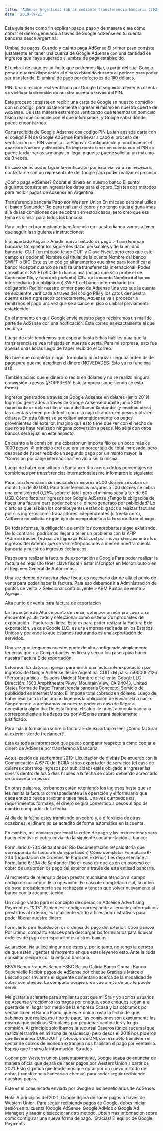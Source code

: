 ```yaml
---
title: 'AdSense Argentina: Cobrar mediante transferencia bancaria (2021)'
date: '2019-09-21'
---
```


Esta guía tiene como fin explicar paso a paso y de manera clara cómo cobrar el dinero generado a través de Google AdSense en tu cuenta bancaria desde Argentina.

Umbral de pagos: Cuando y cuánto paga AdSense
El primer paso consiste justamente en tener una cuenta de Google Adsense con una cantidad de ingresos que haya superado el umbral de pago establecido.

El umbral de pago es un límite que podremos fijar, a partir del cual Google pone a nuestra disposición el dinero obtenido durante el período para poder ser transferido. El umbral de pago por defecto es de 100 dólares.

PIN: Una dirección real verificada por Google
Lo segundo a tener en cuenta es verificar la dirección de nuestra cuenta a través del PIN.

Este proceso consiste en recibir una carta de Google en nuestro domicilio con un código, para posteriormente ingresar el mismo en nuestra cuenta de AdSense. De esta manera estaremos verificando que tenemos un domicilio físico real que coincide con el que informamos, y Google sabrá dónde puede encontrarnos.

Carta recibida de Google Adsense con codigo PIN
La tan ansiada carta con el código PIN de Google AdSense
Para llevar a cabo el proceso de verificación del PIN vamos a ir a Pagos > Configuración y modificamos el apartado Nombre y dirección. Es importante tener en cuenta que el PIN se puede tardar varias semanas en llegar y que se puede solicitar un máximo de 3 veces.

En caso de no poder lograr la verificación por esta vía, va a ser necesario contactarse con un representante de Google para poder realizar el proceso.

¿Cómo paga AdSense? Cobrar el dinero en nuestro banco
El punto siguiente consiste en ingresar los datos para el cobro. Existen dos métodos para recibir pagos de Adsense en Argentina:

Transferencia bancaria
Pago por Western Union
En mi caso personal utilicé el banco Santander Río para realizar el cobro y no tengo queja alguna (mas allá de las comisiones que se cobran en estos casos,  pero creo que ese tema es similar para todos los bancos).

Para poder cobrar mediante transferencia en nuestro banco vamos a tener que seguir las siguientes instrucciones:

Ir al apartado Pagos > Añadir nuevo método de pago > Transferencia bancaria
Completar los siguientes datos personales y de la entidad bancaria.
CUIT (en mi caso tengo CUIT y Clave Fiscal, pero creo que este campo es opcional)
Nombre del titular de la cuenta
Nombre del banco
SWIFT o BIC: Este es un código alfanumérico que sirve para identificar al banco receptor cuando se realiza una transferencia internacional. Podés consultar el SWIFT/BIC de tu banco acá (aclaro que sólo probé el de Santander Río, y funcionó perfecto)
CBU de la cuenta
Nombre del banco intermediario (no obligatorio)
SWIFT del banco intermediario (no obligatorio)
Recibir nuestro primer pago de Adsense
Una vez que la cuenta se encuentre verificada a través del código PIN y los datos de nuestra cuenta estén ingresados correctamente, AdSense va a proceder a remitirnos el pago una vez que se alcance el piso o umbral previamente establecido.

En el momento en que Google envíe nuestro pago recibiremos un mail de parte de AdSense con una notificación. Este correo es exactamente el que recibí yo:



Luego de esto tendremos que esperar hasta 5 días hábiles para que la transferencia se vea reflejada en nuestra cuenta. Para mi sorpresa, esto fue apenas unas horas luego de haber recibido el correo.

No tuve que completar ningún formulario ni autorizar ninguna orden de de pago para que me acrediten el dinero (NOVEDADES: Esto ya no funciona así).

También aclaro que el dinero lo recibí en dólares y no se realizó ninguna conversión a pesos (¡SORPRESA! Esto tampoco sigue siendo de esta forma).

Ingresos generados a través de Google Adsense en dólares (junio 2019)
Ingresos generados a través de Google Adsense durante junio 2019 (expresado en dólares)
En el caso del Banco Santander (y muchos otros) las cuentas vienen por defecto con una caja de ahorro en pesos y otra en dólares. En esta última se acreditan automáticamente los pagos provenientes del exterior. Imagino que esto tiene que ver con el hecho de que no se haya realizado ninguna conversión a pesos. No sé si con otros bancos será igual en este aspecto.

En cuanto a la comisión, me cobraron un importe fijo de un poco más de 1000 pesos. Al principio creí que era un porcentaje del total ingresado, pero después de haber recibido un segundo pago por un monto mayor, la “Comisión por canje internacional” volvió a ser la misma.

Luego de haber consultado a Santander Río acerca de los porcentajes de comisiones por transferencias internacionales me informaron lo siguiente:

Para transferencias internacionales menores a 500 dólares se cobra un monto fijo de 30 USD.
Para transferencias mayores a 500 dólares se cobra una comisión del 0,25% sobre el total, pero el mínimo pasa a ser de 60 USD.
Cómo facturar ingresos por Google AdSense
¿Tengo la obligación de hacer una factura para poder cobrar el dinero generado por publicidad? Lo cierto es que, si bien los contribuyentes están obligados a realizar facturas por sus ingresos como trabajadores independientes (o freelancers), AdSense no solicita ningún tipo de comprobante a la hora de librar el pago.

De todas formas, la obligación de emitir los comprobantes sigue existiendo. De lo contrario, podríamos llegar a tener un problema con la AFIP (Administración Federal de Ingresos Públicos) por inconsistencias entre los ingresos del exterior que se ven reflejados mes a mes en nuestra cuenta bancaria y nuestros ingresos declarados.

Pasos para realizar la factura de exportación a Google
Para poder realizar la factura es requisito tener clave fiscal y estar inscriptos en Monotributo o en el Régimen General de Autónomos.

Una vez dentro de nuestra clave fiscal, es necesario dar de alta el punto de venta para poder hacer la factura. Para eso debemos ir a Administración de puntos de venta > Selecionar contribuyente > ABM Puntos de venta > Agregar.

Alta punto de venta para factura de exportacion

En la pantalla de Alta de punto de venta, optar por un número que no se encuentre ya utilizado y seleccionar como sistema Comprobantes de exportación – Factura en línea. Esto es para poder realizar la Factura E de exportación, ya que Google LLC. es una empresa radicada en los Estados Unidos y por ende lo que estamos facturando es una exportación de servicios.

Una vez que tengamos nuestro punto de alta configurado simplemente tenemos que ir a Comprobantes en línea y seguir los pasos para hacer nuestra Factura E de exportación.

Estos son los datos a ingresar para emitir una factura de exportación por ingresos de Google AdSense desde Argentina:
CUIT del país: 55000002126 (Persona jurídica – Estados Unidos)
Nombre del cliente: Google LLC
Dirección: 1600 Amphitheatre Pkwy, Mountain View, CA 94043, United States
Forma de Pago: Transferencia bancaria
Concepto: Servicio de publicidad en internet
Monto: El importe total cobrado en dólares.
Luego de haber realizado la factura no tenemos la obligación de enviársela a nadie. Simplemente la archivamos en nuestro poder en caso de llegar a necesitarla algún día. De esta forma, el saldo de nuestra cuenta bancaria correspondiente a los depósitos por AdSense estará debidamente justificado.

Para más información sobre la factura E de exportación leer ¿Cómo facturar al exterior siendo freelancer?

Esta es toda la información que puedo compartir respecto a cómo cobrar el dinero de AdSense por transferencia bancaria.

Actualización de septiembre 2019: Liquidación de divisas
De acuerdo con la Comunicación A 6770 del BCRA si sos exportador de servicios (el caso de quienes cobramos ingresos por publicidad) estás obligado a ingresar las divisas dentro de los 5 días hábiles a la fecha de cobro debiendo acreditarlo en tu cuenta en pesos.

En otras palabras, los bancos están reteniendo los ingresos hasta que se les remita la factura correspondiente a la operación y el formulario que cada entidad pueda solicitar a tales fines. Una vez cumplidos los requerimientos formales, el dinero se gira convertido a pesos al tipo de cambio comprador de la fecha.

Al día de la fecha estoy tramitando un cobro y, a diferencia de otras ocasiones, el dinero no se acreditó de forma automática en la cuenta.

En cambio, me enviaron por email la orden de pago y las instrucciones para hacer efectivo el cobro enviando la siguiente documentación al banco:

Formulario 6-234 de Santander Río
Documentación respaldatoria que corresponda (la factura E de exportación)
Cómo completar Formulario 6-234 (Liquidación de Ordenes de Pago del Exterior)
Les dejo el enlace al Formulario 6-234 de Santander Río en caso de que estén en proceso de cobro de una orden de pago del exterior a través de esta entidad bancaria.

Al momento de rellenarlo deben prestar muchísima atención al campo código de concepto de la operación. En caso de completarlo mal, la orden de pago probablemente sea rechazada y tengan que volver nuevamente al banco con la documentación.

Un código válido para el concepto de operación Adsense Advertising Payment es “S 13”. Si bien este código corresponde a servicios informáticos prestados al exterior, es totalmente válido a fines administrativos para poder liberar nuestro dinero.

Formulario para liquidación de ordenes de pago del exterior: Otros bancos
Por último, comparto enlaces para descargar los formularios para liquidar ordenes de pago correspondientes a otros bancos.

Aclaración: No utilicé ninguno de estos y, por lo tanto, no tengo la certeza de que estén vigentes al momento en que estés leyendo esto. Ante la duda consultar siempre con la entidad bancaria.

BBVA Banco Francés
Banco HSBC
Banco Galicia
Banco Comafi
Banco Supervielle
Recibir pagos de AdSense por cheque
Gracias a Marcelo Lescano por enviarme el siguiente comentario acerca de la modalidad de cobro con cheque. Lo comparto porque creo que a más de uno le puede servir:

Me gustaría aclararte para ampliar tu post que mi Sra y yo somos usuarios de Adsense y recibimos los pagos por cheque, esos cheques llegan a la puerta de mi hogar por medio de la empresa Ocasa y los cobramos por ventanilla en el Banco Piano, que es el único hasta la fecha del que sabemos que realiza ese tipo de pago, las comisiones son exactamente las mismas que publicas 30 dólares por pequeñas cantidades y luego comisión.
Al principio solo íbamos la sucursal Caseros (única sucursal que realiza el tramite en mi zona de residencia) pero desde el 2018 nos pidieron que lleváramos CUIL/CUIT y fotocopia de DNI, con ese solo tramite en el sector de cobros de moneda extranjera nos habilitan el pago por ventanilla.
Espero que te sirva la información.
Saludos

Cobrar por Western Union
Lamentablemente, Google acaba de anunciar de manera oficial que dejará de hacer pagos por Western Union a partir de 2021. Esto significa que tendremos que optar por un nuevo método de cobro (transferencia bancaria o cheque) para poder seguir recibiendo nuestros pagos.

Este es el comunicado enviado por Google a los beneficiarios de AdSense:

Hola:
A principios del 2021, Google dejará de hacer pagos a través de Western Union.
Para seguir recibiendo pagos de Google, debes iniciar sesión en tu cuenta (​Google AdSense, Google AdMob o Google Ad Manager) y añadir o seleccionar otro método.
Obtén más información sobre cómo configurar una nueva forma de pago.
¡Gracias!
El equipo de Google Payments